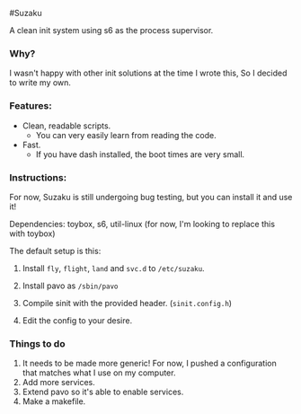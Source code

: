 #Suzaku

A clean init system using s6 as the process supervisor.

### Why?
I wasn't happy with other init solutions at the time I wrote this,
So I decided to write my own.

### Features:

* Clean, readable scripts.
  * You can very easily learn from reading the code.
* Fast.
  * If you have dash installed, the boot times are very small.

### Instructions:
For now, Suzaku is still undergoing bug testing, but you can 
install it and use it!

Dependencies: toybox, s6, util-linux (for now, I'm looking to replace this with toybox)

The default setup is this:

1. Install `fly`, `flight`, `land` and `svc.d` to `/etc/suzaku`.

2. Install pavo as `/sbin/pavo`
 
3. Compile sinit with the provided header. (`sinit.config.h`)

4. Edit the config to your desire.

### Things to do
1. It needs to be made more generic! For now, I pushed a configuration that
matches what I use on my computer.
2. Add more services.
3. Extend pavo so it's able to enable services.
4. Make a makefile.

